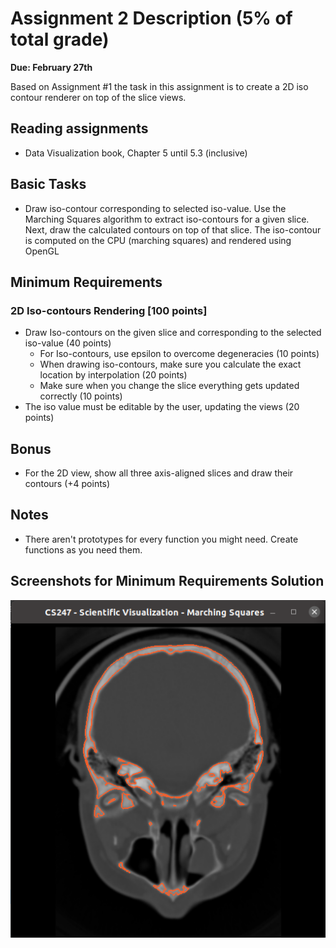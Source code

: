 # Assignment 2 Description (5% of total grade) #
**Due: February 27th**

Based on Assignment #1 the task in this assignment is to create a 2D iso contour renderer on top of the slice views.

## Reading assignments ##

* Data Visualization book, Chapter 5 until 5.3 (inclusive)

## Basic Tasks ##

* Draw iso-contour corresponding to selected iso-value. Use the Marching Squares algorithm to extract iso-contours for a given slice. Next, draw the calculated contours on top of that slice. The iso-contour is computed on the CPU (marching squares) and rendered using OpenGL

## Minimum Requirements ##
### 2D Iso-contours Rendering [100 points] ###
+ Draw Iso-contours on the given slice and corresponding to the selected iso-value (40 points)
    * For Iso-contours, use epsilon to overcome degeneracies (10 points)
    * When drawing iso-contours, make sure you calculate the exact location by interpolation (20 points)
    * Make sure when you change the slice everything gets updated correctly (10 points)
+ The iso value must be editable by the user, updating the views (20 points)

## Bonus ##
* For the 2D view, show all three axis-aligned slices and draw their contours (+4 points)

## Notes ##

* There aren't prototypes for every function you might need. Create functions as you need them.

## Screenshots for Minimum Requirements Solution ##
![marching squares](sample_outputs/output1.png)